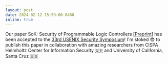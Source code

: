 ```yaml
---
layout: post
date: 2024-02-12 15:59:00-0400
inline: true
---
```


Our paper SoK: Security of Programmable Logic Controllers <a target="_blank" href="https://efrenlopez.org/assets/pdf/lopez2024sok.pdf">&#91;Preprint&#93;</a> has been accepted to the <a href="https://www.usenix.org/conference/usenixsecurity24" target="blank">33rd USENIX Security Symposium</a>! I'm stoked :sunglasses: to publish this paper in collaboration with amazing researchers from CISPA Helmholtz Center for Information Security :de: and University of California, Santa Cruz :us: